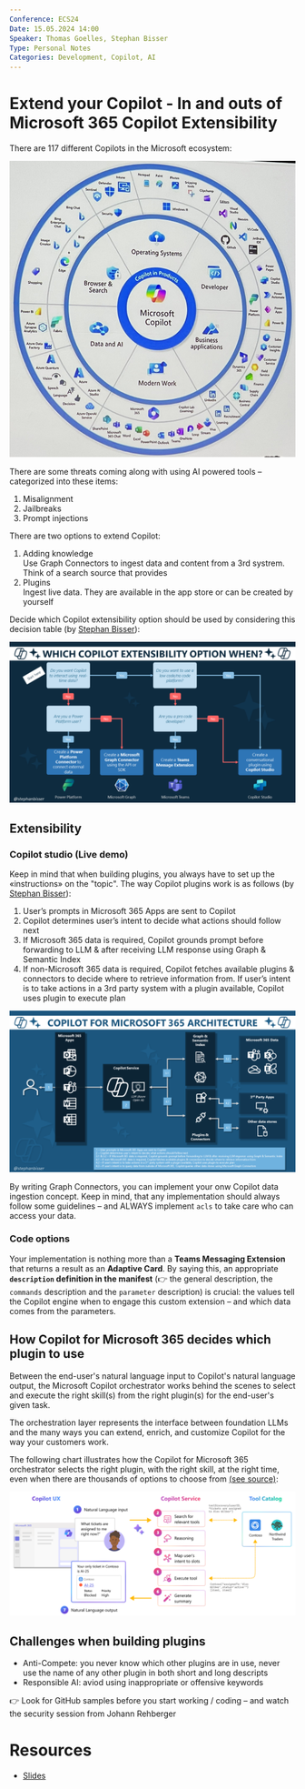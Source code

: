 ```yaml
---
Conference: ECS24
Date: 15.05.2024 14:00
Speaker: Thomas Goelles, Stephan Bisser
Type: Personal Notes
Categories: Development, Copilot, AI
---
```


# Extend your Copilot - In and outs of Microsoft 365 Copilot Extensibility

There are 117 different Copilots in the Microsoft ecosystem:

![4.1](./assets/Tue-4.1.png)

There are some threats coming along with using AI powered tools – categorized into these items:

1. Misalignment
2. Jailbreaks
3. Prompt injections

There are two options to extend Copilot:

1. Adding knowledge<br>
   Use Graph Connectors to ingest data and content from a 3rd systrem. Think of a search source that provides
2. Plugins<br>
   Ingest live data. They are available in the app store or can be created by yourself

Decide which Copilot extensibility option should be used by considering this decision table (by [Stephan Bisser](https://bisser.io/copilot-for-microsoft-365-series-2-extensibility-options/)):

![4.3](./assets/Tue-4.3.png)

## Extensibility

### Copilot studio (Live demo)

Keep in mind that when building plugins, you always have to set up the «instructions» on the "topic".
The way Copilot plugins work is as follows (by [Stephan Bisser](https://bisser.io/copilot-for-microsoft-365-series-3-technical-architecture/)):

1. User’s prompts in Microsoft 365 Apps are sent to Copilot
1. Copilot determines user’s intent to decide what actions should follow next
1. If Microsoft 365 data is required, Copilot grounds prompt before forwarding to LLM & after receiving LLM response using Graph & Semantic Index
1. If non-Microsoft 365 data is required, Copilot fetches available plugins & connectors to decide where to retrieve information from. If user’s intent is to take actions in a 3rd party system with a plugin available, Copilot uses plugin to execute plan

![4.4](./assets/Tue-4.4.png)

By writing Graph Connectors, you can implement your onw Copilot data ingestion concept. Keep in mind, that any implementation should always follow some guidelines – and ALWAYS implement `acls` to take care who can access your data.

### Code options

Your implementation is nothing more than a **Teams Messaging Extension** that returns a result as an **Adaptive Card**.
By saying this, an appropriate **`description` definition in the manifest** (👉 the general description, the `commands` description and the `parameter` description) is crucial: the values tell the Copilot engine when to engage this custom extension – and which data comes from the parameters.

## How Copilot for Microsoft 365 decides which plugin to use

Between the end-user's natural language input to Copilot's natural language output, the Microsoft Copilot orchestrator works behind the scenes to select and execute the right skill(s) from the right plugin(s) for the end-user's given task.

The orchestration layer represents the interface between foundation LLMs and the many ways you can extend, enrich, and customize Copilot for the way your customers work.

The following chart illustrates how the Copilot for Microsoft 365 orchestrator selects the right plugin, with the right skill, at the right time, even when there are thousands of options to choose from [(see source)](https://learn.microsoft.com/en-us/microsoft-365-copilot/extensibility/orchestrator?tabs=tasks):

![4.5](./assets/Tue-4.5.png)

## Challenges when building plugins

* Anti-Compete: you never know which other plugins are in use, never use the name of any other plugin in both short and long descripts
* Responsible AI: aviod using inappropriate or offensive keywords

👉 Look for GitHub samples before you start working / coding – and watch the security session from Johann Rehberger

# Resources
- [Slides](./assets/Tue-4.6%20Extend%20your%20Copilot%20-%20Gölles%20Bisser.pdf)